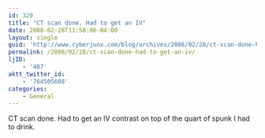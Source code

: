 ```yaml
---
id: 320
title: "CT scan done. Had to get an IV"
date: 2008-02-28T11:50:06-04:00
layout: single
guid: 'http://www.cyberjunx.com/blog/archives/2008/02/28/ct-scan-done-had-to-get-an-iv/'
permalink: /2008/02/28/ct-scan-done-had-to-get-an-iv/
ljID:
    - '487'
aktt_twitter_id:
    - '764505608'
categories:
    - General
---
```


CT scan done. Had to get an IV contrast on top of the quart of spunk I had to drink.